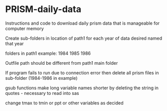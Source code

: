 # PRISM-daily-data
Instructions and code to download daily prism data that is manageable for computer memory

Create sub-folders in location of path1 for each year of data desired named that year

folders in path1 example:
1984
1985
1986

Outfile path should be different from path1 main folder

If program fails to run due to connection error then delete all prism files in sub-folder (1984-1986 in example)

gsub functions make long variable names shorter by deleting the string in quotes - necessary to read into sas

change tmax to tmin or ppt or other variables as decided
